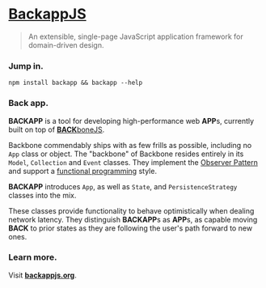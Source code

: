 [BackappJS](http://backbonejs.org)
==========================

> An extensible, single-page JavaScript application framework for domain-driven design.

### Jump in. ###

`npm install backapp && backapp --help`

### Back app. ###

**BACKAPP** is a tool for developing high-performance web **APP**s, currently built on top of [**BACK**boneJS](http://backbonejs.org).

Backbone commendably ships with as few frills as possible, including no `App` class or object.
The "backbone" of Backbone resides entirely in its `Model`, `Collection` and  `Event` classes.
They implement the [Observer Pattern](http://en.wikipedia.org/wiki/Observer_pattern) and support a [functional programming](http://en.wikipedia.org/wiki/Functional_programming) style.

**BACKAPP** introduces `App`, as well as `State`, and `PersistenceStrategy` classes into the mix.

These classes provide functionality to behave optimistically when dealing network latency. 
They distinguish **BACKAPP**s as **APP**s, as capable moving **BACK** to prior states as they are following the user's path forward to new ones.

### Learn more. ###
Visit **[backappjs.org](http://backappjs.org)**.
